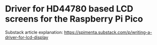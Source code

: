 # Driver for HD44780 based LCD screens for the Raspberry Pi Pico
Substack article explanation: https://spimenta.substack.com/p/writing-a-driver-for-lcd-display